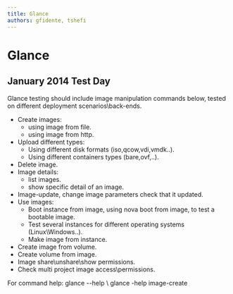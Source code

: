 ```yaml
---
title: Glance
authors: gfidente, tshefi
---
```


# Glance

## January 2014 Test Day

Glance testing should include image manipulation commands below, tested on different deployment scenarios\\back-ends.

*   Create images:
    -   using image from file.
    -   using image from http.
*   Upload different types:
    -   Using different disk formats (iso,qcow,vdi,vmdk..).
    -   Using different containers types (bare,ovf,..).
*   Delete image.
*   Image details:
    -   list images.
    -   show specific detail of an image.
*   Image-update, change image parameters check that it updated.
*   Use images:
    -   Boot instance from image, using nova boot from image, to test a bootable image.
    -   Test several instances for different operating systems (Linux\\Windows..).
    -   Make image from instance.
*   Create image from volume.
*   Create volume from image.
*   Image share\\unshare\\show permissions.
*   Check multi project image access\\permissions.

For command help: glance --help \\ glance -help image-create
